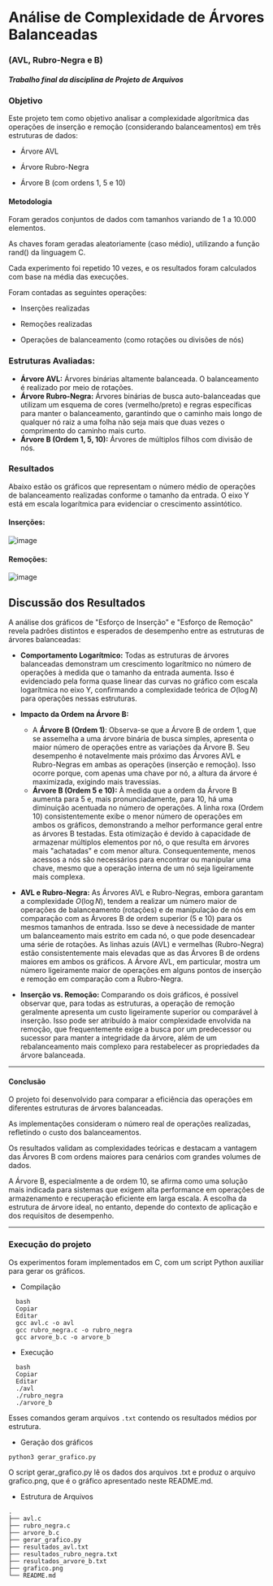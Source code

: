 # Análise de Complexidade de Árvores Balanceadas 
### (AVL, Rubro-Negra e B)
#### _Trabalho final da disciplina de Projeto de Arquivos_
### Objetivo
Este projeto tem como objetivo analisar a complexidade algorítmica das operações de inserção e remoção (considerando balanceamentos) em três estruturas de dados:

* Árvore AVL

* Árvore Rubro-Negra

* Árvore B (com ordens 1, 5 e 10)

#### Metodologia
Foram gerados conjuntos de dados com tamanhos variando de 1 a 10.000 elementos.

As chaves foram geradas aleatoriamente (caso médio), utilizando a função rand() da linguagem C.

Cada experimento foi repetido 10 vezes, e os resultados foram calculados com base na média das execuções.

Foram contadas as seguintes operações:

* Inserções realizadas

* Remoções realizadas

* Operações de balanceamento (como rotações ou divisões de nós)

### Estruturas Avaliadas:
* **Árvore AVL:** Árvores binárias altamente balanceada. O balanceamento é realizado por meio de rotações.
* **Árvore Rubro-Negra:** Árvores binárias de busca auto-balanceadas que utilizam um esquema de cores (vermelho/preto) e regras específicas para manter o balanceamento, garantindo que o caminho mais longo de qualquer nó raiz a uma folha não seja mais que duas vezes o comprimento do caminho mais curto.
* **Árvore B (Ordem 1, 5, 10):** Árvores de múltiplos filhos com divisão de nós.

### Resultados
Abaixo estão os gráficos que representam o número médio de operações de balanceamento realizadas conforme o tamanho da entrada. O eixo Y está em escala logarítmica para evidenciar o crescimento assintótico.
#### Inserções: 
![image](https://github.com/user-attachments/assets/bb518761-9d64-4fb8-a638-5a584f654d17)



#### Remoções:
![image](https://github.com/user-attachments/assets/179de2cd-74ca-4835-a847-081dcdaa5362)




## Discussão dos Resultados
A análise dos gráficos de "Esforço de Inserção" e "Esforço de Remoção" revela padrões distintos e esperados de desempenho entre as estruturas de árvores balanceadas:

* **Comportamento Logarítmico:** Todas as estruturas de árvores balanceadas demonstram um crescimento logarítmico no número de operações à medida que o tamanho da entrada aumenta. Isso é evidenciado pela forma quase linear das curvas no gráfico com escala logarítmica no eixo Y, confirmando a complexidade teórica de $O(\log N)$ para operações nessas estruturas.

* **Impacto da Ordem na Árvore B:**
    * A **Árvore B (Ordem 1)**: Observa-se que a Árvore B de ordem 1, que se assemelha a uma árvore binária de busca simples, apresenta o maior número de operações entre as variações da Árvore B. Seu desempenho é notavelmente mais próximo das Árvores AVL e Rubro-Negras em ambas as operações (inserção e remoção). Isso ocorre porque, com apenas uma chave por nó, a altura da árvore é maximizada, exigindo mais travessias.
    * **Árvore B (Ordem 5 e 10):** À medida que a ordem da Árvore B aumenta para 5 e, mais pronunciadamente, para 10, há uma diminuição acentuada no número de operações. A linha roxa (Ordem 10) consistentemente exibe o menor número de operações em ambos os gráficos, demonstrando a melhor performance geral entre as árvores B testadas. Esta otimização é devido à capacidade de armazenar múltiplos elementos por nó, o que resulta em árvores mais "achatadas" e com menor altura. Consequentemente, menos acessos a nós são necessários para encontrar ou manipular uma chave, mesmo que a operação interna de um nó seja ligeiramente mais complexa.

* **AVL e Rubro-Negra:**
    As Árvores AVL e Rubro-Negras, embora garantam a complexidade $O(\log N)$, tendem a realizar um número maior de operações de balanceamento (rotações) e de manipulação de nós em comparação com as Árvores B de ordem superior (5 e 10) para os mesmos tamanhos de entrada. Isso se deve à necessidade de manter um balanceamento mais estrito em cada nó, o que pode desencadear uma série de rotações. As linhas azuis (AVL) e vermelhas (Rubro-Negra) estão consistentemente mais elevadas que as das Árvores B de ordens maiores em ambos os gráficos. A Árvore AVL, em particular, mostra um número ligeiramente maior de operações em alguns pontos de inserção e remoção em comparação com a Rubro-Negra.

* **Inserção vs. Remoção:**
    Comparando os dois gráficos, é possível observar que, para todas as estruturas, a operação de remoção geralmente apresenta um custo ligeiramente superior ou comparável à inserção. Isso pode ser atribuído à maior complexidade envolvida na remoção, que frequentemente exige a busca por um predecessor ou sucessor para manter a integridade da árvore, além de um rebalanceamento mais complexo para restabelecer as propriedades da árvore balanceada.

---

#### Conclusão
O projeto foi desenvolvido para comparar a eficiência das operações em diferentes estruturas de árvores balanceadas.

As implementações consideram o número real de operações realizadas, refletindo o custo dos balanceamentos.

Os resultados validam as complexidades teóricas e destacam a vantagem das Árvores B com ordens maiores para cenários com grandes volumes de dados. 

A Árvore B, especialmente a de ordem 10, se afirma como uma solução mais indicada para sistemas que exigem alta performance em operações de armazenamento e recuperação eficiente em larga escala. A escolha da estrutura de árvore ideal, no entanto, depende do contexto de aplicação e dos requisitos de desempenho.

---

### Execução do projeto
Os experimentos foram implementados em C, com um script Python auxiliar para gerar os gráficos.

* Compilação
```
  bash
  Copiar
  Editar
  gcc avl.c -o avl
  gcc rubro_negra.c -o rubro_negra
  gcc arvore_b.c -o arvore_b
```

* Execução
``` 
  bash
  Copiar
  Editar
  ./avl
  ./rubro_negra
  ./arvore_b
``` 
Esses comandos geram arquivos `.txt` contendo os resultados médios por estrutura.

* Geração dos gráficos
```
python3 gerar_grafico.py
```
O script gerar_grafico.py lê os dados dos arquivos .txt e produz o arquivo grafico.png, que é o gráfico apresentado neste README.md.

* Estrutura de Arquivos
```
.
├── avl.c
├── rubro_negra.c
├── arvore_b.c
├── gerar_grafico.py
├── resultados_avl.txt
├── resultados_rubro_negra.txt
├── resultados_arvore_b.txt
├── grafico.png
└── README.md
```

